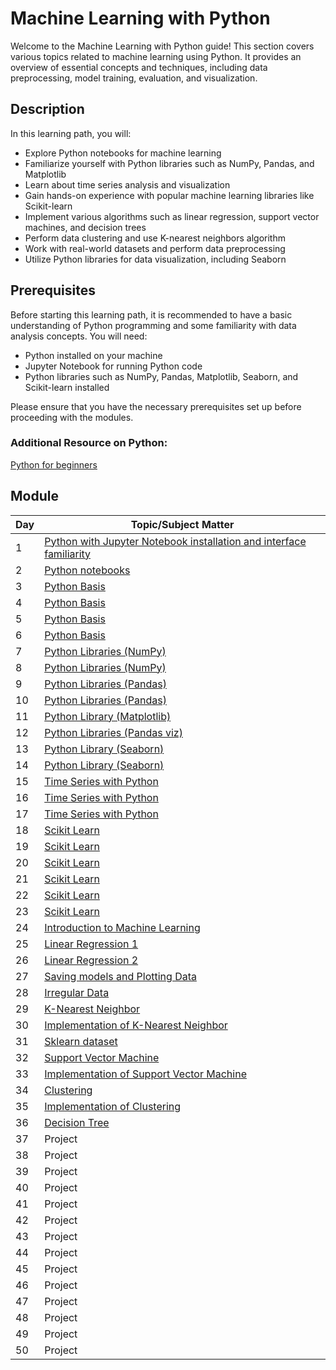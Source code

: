 # Machine Learning with Python

Welcome to the Machine Learning with Python guide! This section covers various topics related to machine learning using Python. It provides an overview of essential concepts and techniques, including data preprocessing, model training, evaluation, and visualization.

## Description

In this learning path, you will:

- Explore Python notebooks for machine learning
- Familiarize yourself with Python libraries such as NumPy, Pandas, and Matplotlib
- Learn about time series analysis and visualization
- Gain hands-on experience with popular machine learning libraries like Scikit-learn
- Implement various algorithms such as linear regression, support vector machines, and decision trees
- Perform data clustering and use K-nearest neighbors algorithm
- Work with real-world datasets and perform data preprocessing
- Utilize Python libraries for data visualization, including Seaborn

## Prerequisites

Before starting this learning path, it is recommended to have a basic understanding of Python programming and some familiarity with data analysis concepts. You will need:

- Python installed on your machine
- Jupyter Notebook for running Python code
- Python libraries such as NumPy, Pandas, Matplotlib, Seaborn, and Scikit-learn installed

Please ensure that you have the necessary prerequisites set up before proceeding with the modules.

### Additional Resource on Python:
[Python for beginners](https://learn.microsoft.com/en-us/training/paths/beginner-python/)

## Module

| Day   | Topic/Subject Matter                                                                |
| ------| ----------------------------------------------------------------------------------- |
| 1     | [Python with Jupyter Notebook installation and interface familiarity](https://youtu.be/p0sSwK2SPu0) |
| 2     | [Python notebooks](https://youtu.be/X9PQmo-mbz4)                                 |
| 3     | [Python Basis](https://youtu.be/546jHm4OEks)                                    |
| 4     | [Python Basis](https://youtu.be/546jHm4OEks)                                    |
| 5     | [Python Basis](https://youtu.be/546jHm4OEks)                                    |
| 6     | [Python Basis](https://youtu.be/546jHm4OEks)                                      |
| 7     | [Python Libraries (NumPy)](https://youtu.be/LFF5M7vyWBg)                          |
| 8     | [Python Libraries (NumPy)](https://youtu.be/LFF5M7vyWBg)                          |
| 9     | [Python Libraries (Pandas)](https://youtu.be/eXoJER3hCb8)                         |
| 10    | [Python Libraries (Pandas)](https://youtu.be/eXoJER3hCb8)                         |
| 11    | [Python Library (Matplotlib)](https://youtu.be/5yZpTX9-K3I)                       |
| 12    | [Python Libraries (Pandas viz)](https://youtu.be/cnLLnk4KGmM)                     |
| 13    | [Python Library (Seaborn)](https://youtu.be/G4hnjgX78oA)                          |
| 14    | [Python Library (Seaborn)](https://youtu.be/G4hnjgX78oA)                          |
| 15    | [Time Series with Python](https://youtu.be/pMMbcT0UZUA)                            |
| 16    | [Time Series with Python](https://youtu.be/pMMbcT0UZUA)                            |
| 17    | [Time Series with Python](https://youtu.be/pMMbcT0UZUA)                            |
| 18    | [Scikit Learn](https://youtu.be/0B5eIE_1vpU)                                      |
| 19    | [Scikit Learn](https://youtu.be/0B5eIE_1vpU)                                      |
| 20    | [Scikit Learn](https://youtu.be/0B5eIE_1vpU)                                      |
| 21    | [Scikit Learn](https://youtu.be/0B5eIE_1vpU)                                      |
| 22    | [Scikit Learn](https://youtu.be/0B5eIE_1vpU)                                      |
| 23    | [Scikit Learn](https://youtu.be/0B5eIE_1vpU)                                      |
| 24    | [Introduction to Machine Learning](https://youtu.be/ujTCoH21GlA)                   |
| 25    | [Linear Regression 1](https://youtu.be/45ryDIPHdGg)                               |
| 26    | [Linear Regression 2](https://youtu.be/1BYu65vLKdA)                               |
| 27    | [Saving models and Plotting Data](https://youtu.be/3AQ_74xrch8)                    |
| 28    | [Irregular Data](https://youtu.be/ddqQUz9mZaM)                                    |
| 29    | [K-Nearest Neighbor](https://youtu.be/vwLT6bZrHEE)                                |
| 30    | [Implementation of K-Nearest Neighbor](https://youtu.be/TQKI0KE-JYY)               |
| 31    | [Sklearn dataset](https://youtu.be/dNBvQ38MlT8)                                   |
| 32    | [Support Vector Machine](https://youtu.be/JHxyrMgOUWI)                            |
| 33    | [Implementation of Support Vector Machine](https://youtu.be/l2I8NycJMCY)           |
| 34    | [Clustering](https://youtu.be/g1Zbuk1gAfk)                                        |
| 35    | [Implementation of Clustering](https://youtu.be/zixd-si9Q-o)                       |
| 36    | [Decision Tree](https://youtu.be/RmajweUFKvM)                                     |
| 37    |   Project                                               |
| 38    |   Project                                                 |
| 39    |   Project                                         |
| 40    |   Project                                      |
| 41    |   Project                                             |
| 42    |   Project                                              |
| 43    |   Project                                             |
| 44    |   Project                                              |
| 45    |   Project                                                 |
| 46    |   Project                                                |
| 47    |   Project                                               |
| 48    |   Project                                                | 
| 49    |   Project                                             |
| 50    |   Project                                                |
